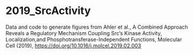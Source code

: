 # 2019_SrcActivity
Data and code to generate figures from Ahler et al., A Combined Approach Reveals a Regulatory Mechanism Coupling Src’s Kinase Activity, Localization,and Phosphotransferase-Independent Functions, Molecular Cell (2019), https://doi.org/10.1016/j.molcel.2019.02.003

